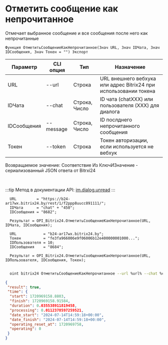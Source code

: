 ﻿---
sidebar_position: 7
---

# Отметить сообщение как непрочитанное
 Отмечает выбранное сообщение и все сообщения после него как непрочитанные



`Функция ОтметитьСообщениеКакНепрочитанное(Знач URL, Знач IDЧата, Знач IDСообщения, Знач Токен = "") Экспорт`

  | Параметр | CLI опция | Тип | Назначение |
  |-|-|-|-|
  | URL | --url | Строка | URL внешнего вебхука или адрес Bitrix24 при использовании токена |
  | IDЧата | --chat | Строка, Число | ID чата (chatXXX) или пользователя (XXX) для диалога |
  | IDСообщения | --message | Строка, Число | ID послднего непрочитанного сообщения |
  | Токен | --token | Строка | Токен авторизации, если используется не вебхук |

  
  Возвращаемое значение:   Соответствие Из КлючИЗначение - сериализованный JSON ответа от Bitrxi24

<br/>

:::tip
Метод в документации API: [im.dialog.unread](https://dev.1c-bitrix.ru/learning/course/?COURSE_ID=93&LESSON_ID=12055)
:::
<br/>


```bsl title="Пример кода"
  URL         = "https://b24-ar17wx.bitrix24.by/rest/1/f2ppp8uucc891111/";
  IDЧата      = "chat" + "450";
  IDСообщения = "8682";
  
  Результат = OPI_Bitrix24.ОтметитьСообщениеКакНепрочитанное(URL, IDЧата, IDСообщения);
  
  URL            = "b24-ar17wx.bitrix24.by";
  Токен          = "fe3fa966006e9f06006b12e400000001000...";
  IDПользователя = 10;
  IDСообщения    = "8684";
  
  Результат = OPI_Bitrix24.ОтметитьСообщениеКакНепрочитанное(URL, IDПользователя, IDСообщения, Токен);
```
	


```sh title="Пример команды CLI"
    
  oint bitrix24 ОтметитьСообщениеКакНепрочитанное --url %url% --chat %chat% --message %message% --token %token%

```

```json title="Результат"
{
 "result": true,
 "time": {
  "start": 1720969158.8803,
  "finish": 1720969158.91584,
  "duration": 0.035538911819458,
  "processing": 0.0112378597259521,
  "date_start": "2024-07-14T14:59:18+00:00",
  "date_finish": "2024-07-14T14:59:18+00:00",
  "operating_reset_at": 1720969758,
  "operating": 0
 }
}
```

